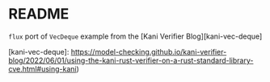 # README

`flux` port of `VecDeque` example from the [Kani Verifier Blog][kani-vec-deque] 

[kani-vec-deque]: https://model-checking.github.io/kani-verifier-blog/2022/06/01/using-the-kani-rust-verifier-on-a-rust-standard-library-cve.html#using-kani)

